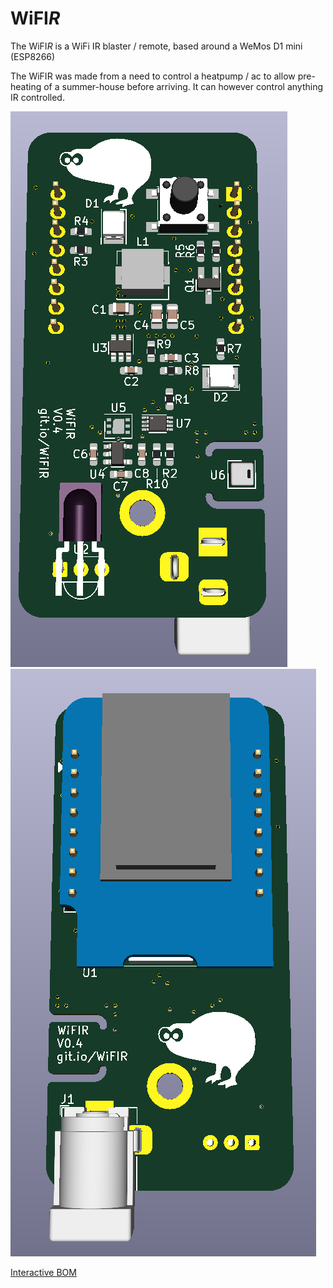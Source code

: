 # WiFI*R*

The WiFI*R* is a WiFi IR blaster / remote, based around a WeMos D1 mini (ESP8266)

The WiFIR was made from a need to control a heatpump / ac to allow pre-heating of a summer-house before arriving. It can however control anything IR controlled.

![top render](renders/top.png)
![bottom render](renders/bot.png)

[Interactive BOM](https://WiFIR.github.io/pcb/ibom.html)


